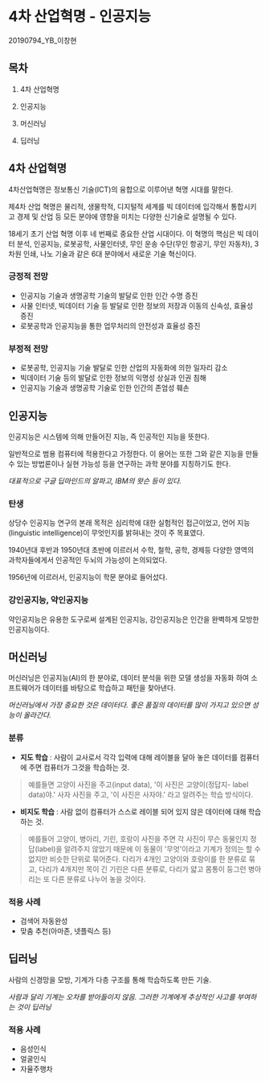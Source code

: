 # 4차 산업혁명 - 인공지능
20190794_YB_이창현

## 목차
1. 4차 산업혁명

2. 인공지능

3. 머신러닝

4. 딥러닝

## 4차 산업혁명

4차산업혁명은 정보통신 기술(ICT)의 융합으로 이루어낸 혁명 시대를 말한다. 

제4차 산업 혁명은 물리적, 생물학적, 디지털적 세계를 빅 데이터에 입각해서 통합시키고 경제 및 산업 등 모든 분야에 영향을 미치는 다양한 신기술로 설명될 수 있다.

18세기 초기 산업 혁명 이후 네 번째로 중요한 산업 시대이다. 이 혁명의 핵심은 빅 데이터 분석, 인공지능, 로봇공학, 사물인터넷, 무인 운송 수단(무인 항공기, 무인 자동차), 3차원 인쇄, 나노 기술과 같은 6대 분야에서 새로운 기술 혁신이다.

### 긍정적 전망

- 인공지능 기술과 생명공학 기술의 발달로 인한 인간 수명 증진
- 사물 인터넷, 빅데이터 기술 등 발달로 인한 정보의 저장과 이동의 신속성, 효율성 증진
- 로봇공학과 인공지능을 통한 업무처리의 안전성과 효율성 증진

### 부정적 전망

- 로봇공학, 인공지능 기술 발달로 인한 산업의 자동화에 의한 일자리 감소
- 빅데이터 기술 등의 발달로 인한 정보의 익명성 상실과 인권 침해
- 인공지능 기술과 생명공학 기술로 인한 인간의 존엄성 훼손

## 인공지능

인공지능은 시스템에 의해 만들어진 지능, 즉 인공적인 지능을 뜻한다.

일반적으로 범용 컴퓨터에 적용한다고 가정한다. 이 용어는 또한 그와 같은 지능을 만들 수 있는 방법론이나 실현 가능성 등을 연구하는 과학 분야를 지칭하기도 한다.


*대표적으로 구글 딥마인드의 알파고, IBM의 왓슨 등이 있다.*

### 탄생

상당수 인공지능 연구의 본래 목적은 심리학에 대한 실험적인 접근이었고, 언어 지능(linguistic intelligence)이 무엇인지를 밝혀내는 것이 주 목표였다.

1940년대 후반과 1950년대 초반에 이르러서 수학, 철학, 공학, 경제등 다양한 영역의 과학자들에게서 인공적인 두뇌의 가능성이 논의되었다.

1956년에 이르러서, 인공지능이 학문 분야로 들어섰다.

### 강인공지능, 약인공지능

약인공지능은 유용한 도구로써 설계된 인공지능, 강인공지능은 인간을 완벽하게 모방한 인공지능이다.

## 머신러닝

머신러닝은 인공지능(AI)의 한 분야로, 데이터 분석을 위한 모델 생성을 자동화 하여 소프트웨어가 데이터를 바탕으로 학습하고 패턴을 찾아낸다.

*머신러닝에서 가장 중요한 것은 데이터다. 좋은 품질의 데이터를 많이 가지고 있으면 성능이 올라간다.*

### 분류

- **지도 학습** : 사람이 교사로서 각각 입력에 대해 레이블을 달아 놓은 데이터를 컴퓨터에 주면 컴퓨터가 그것을 학습하는 것.

> 예를들면 고양이 사진을 주고(input data), '이 사진은 고양이(정답지- label data)야.' 사자 사진을 주고, '이 사진은 사자야.' 라고 알려주는 학습 방식이다.


- **비지도 학습** : 사람 없이 컴퓨터가 스스로 레이블 되어 있지 않은 데이터에 대해 학습하는 것.

> 예를들어 고양이, 병아리, 기린, 호랑이 사진을 주면 각 사진이 무슨 동물인지 정답(label)을 알려주지 않았기 때문에 이 동물이 '무엇'이라고 기계가 정의는 할 수 없지만 비슷한 단위로 묶어준다. 다리가 4개인 고양이와 호랑이를 한 분류로 묶고, 다리가 4개지만 목이 긴 기린은 다른 분류로, 다리가 얇고 몸통이 둥그런 병아리는 또 다른 분류로 나누어 놓을 것이다.

### 적용 사례

- 검색어 자동완성
- 맞춤 추천(아마존, 넷플릭스 등)

## 딥러닝

사람의 신경망을 모방, 기계가 다층 구조를 통해 학습하도록 만든 기술.

*사람과 달리 기계는 오차를 받아들이지 않음. 그러한 기계에게 추상적인 사고를 부여하는 것이 딥러닝*

### 적용 사례
- 음성인식
- 얼굴인식
- 자율주행차


